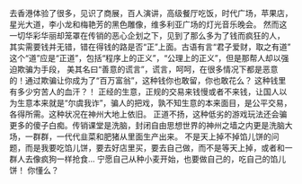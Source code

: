 去香港体验了很多，见识了商展，百人演讲，高级餐厅吃饭，时代广场，苹果店，星光大道，李小龙和梅艳芳的黑色雕像，维多利亚广场的灯光音乐晚会。
然而这一切华彩华丽却笼罩在传销的恶心企划之下，见到了那么多为了钱而疯狂的人， 
其实需要钱并无错，错在得钱的路是否“正”上面。古语有言“君子爱财，取之有道” 这个“道”应是“正道”，包括“程序上的正义”，“公理上的正义”，但是那帮人却以强迫欺骗为手段，
美其名曰“善意的谎言”，谎言，呵呵，在很多情况下都是恶意的！通过欺骗让你成为了“百万富翁”，这种钱你也敢留，你也敢花么？
这种钱里有多少穷苦人的血汗？！
正经的生意，正规的交易来钱慢或者不来钱，让国人以为生意本来就是“尔虞我诈”，骗人的把戏，孰不知生意的本来面目，是公平交易，各得所需。这种状况在神州大地上依旧。
正道不扬，这种低劣的游戏玩法还会骗更多的傻子白痴。传销课堂是洗脑，封闭自由思想世界的神州之墙之内更是洗脑大场，一群群，一代代韭菜和肥猪从里面生产出来。
不是天上掉不掉馅儿饼的问题，而是我要吃馅儿饼，要去好店里买，要去自己做，而不是等天上掉，或者和一群人去像疯狗一样抢食... 
宁愿自己从种小麦开始，也要做自己的，吃自己的馅儿饼！
你懂么？
